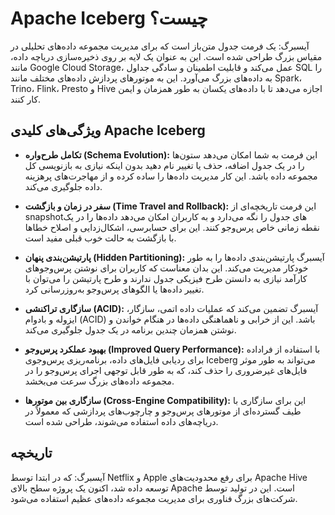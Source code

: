 # Apache Iceberg چیست؟

آیسبرگ: یک فرمت جدول متن‌باز است که برای مدیریت مجموعه داده‌های تحلیلی در مقیاس بزرگ طراحی شده است. این به عنوان یک لایه بر روی ذخیره‌سازی دریاچه داده، مانند Google Cloud Storage، عمل می‌کند و قابلیت اطمینان و سادگی جداول SQL را به داده‌های بزرگ می‌آورد. این به موتورهای پردازش داده‌های مختلف مانند Spark، Trino، Flink، Presto و Hive اجازه می‌دهد تا با داده‌های یکسان به طور همزمان و ایمن کار کنند.

## ویژگی‌های کلیدی Apache Iceberg

*   **تکامل طرح‌واره (Schema Evolution):** این فرمت به شما امکان می‌دهد ستون‌ها را در یک جدول اضافه، حذف یا تغییر نام دهید بدون اینکه نیازی به بازنویسی کل مجموعه داده باشد. این کار مدیریت داده‌ها را ساده کرده و از مهاجرت‌های پرهزینه داده جلوگیری می‌کند.

*   **سفر در زمان و بازگشت (Time Travel and Rollback):** این فرمت تاریخچه‌ای از snapshotهای جدول را نگه می‌دارد و به کاربران امکان می‌دهد داده‌ها را در یک نقطه زمانی خاص پرس‌وجو کنند. این برای حسابرسی، اشکال‌زدایی و اصلاح خطاها با بازگشت به حالت خوب قبلی مفید است.

*   **پارتیشن‌بندی پنهان (Hidden Partitioning):** آیسبرگ پارتیشن‌بندی داده‌ها را به طور خودکار مدیریت می‌کند. این بدان معناست که کاربران برای نوشتن پرس‌وجوهای کارآمد نیازی به دانستن طرح فیزیکی جدول ندارند و طرح پارتیشن را می‌توان با تغییر داده‌ها یا الگوهای پرس‌وجو به‌روزرسانی کرد.

*   **سازگاری تراکنشی (ACID):** آیسبرگ تضمین می‌کند که عملیات داده اتمی، سازگار، ایزوله و بادوام (ACID) باشد. این از خرابی و ناهماهنگی داده‌ها در هنگام خواندن و نوشتن همزمان چندین برنامه در یک جدول جلوگیری می‌کند.

*   **بهبود عملکرد پرس‌وجو (Improved Query Performance):** با استفاده از فراداده برای ردیابی فایل‌های داده، برنامه‌ریزی پرس‌وجوی Iceberg می‌تواند به طور موثر فایل‌های غیرضروری را حذف کند، که به طور قابل توجهی اجرای پرس‌وجو را در مجموعه داده‌های بزرگ سرعت می‌بخشد.

*   **سازگاری بین موتورها (Cross-Engine Compatibility):** این برای سازگاری با طیف گسترده‌ای از موتورهای پرس‌وجو و چارچوب‌های پردازشی که معمولاً در دریاچه‌های داده استفاده می‌شوند، طراحی شده است.

## تاریخچه

آیسبرگ: که در ابتدا توسط Netflix و Apple برای رفع محدودیت‌های Apache Hive توسعه داده شد، اکنون یک پروژه سطح بالای Apache است. این در تولید توسط شرکت‌های بزرگ فناوری برای مدیریت مجموعه داده‌های عظیم استفاده می‌شود.